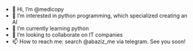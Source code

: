 - 👋 Hi, I’m @medicopy
- 👀 I’m interested in python programming, which specialized creating an AI
- 🌱 I’m currently learning python
- 💞️ I’m looking to collaborate on IT companies
- 📫 How to reach me: search @abaziz_me via telegram. See you soon!

<!---
medicopy/medicopy is a ✨ special ✨ repository because its `README.md` (this file) appears on your GitHub profile.
You can click the Preview link to take a look at your changes.
--->
